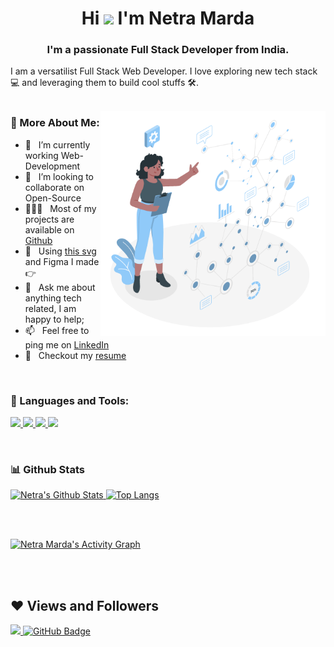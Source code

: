 




<h1 align="center">Hi <img src="https://raw.githubusercontent.com/MartinHeinz/MartinHeinz/master/wave.gif" width="30px"> I'm Netra Marda</h1>
<h3 align="center">I'm a passionate Full Stack Developer from India.</h3>


I am a versatilist Full Stack Web Developer. I love exploring new tech stack 💻 and leveraging them to build cool stuffs 🛠️. 
<br/>
<br/>

<img align="right" alt="GIF" src="https://github.com/Ayan-Blufy/Gif_images/blob/master/Data%20points.gif" width="360px"/>
  
### 🧐 More About Me:

- 🔭 &nbsp; I’m currently working Web-Development
- 🤝 &nbsp; I’m looking to collaborate on Open-Source
- 👨🏻‍💻 &nbsp; Most of my projects are available on [Github](#)
- 🎨 &nbsp; Using [this svg](https://storyset.com/illustration/javascript-frameworks/amico) and Figma I made 👉
- 💬 &nbsp; Ask me about anything tech related, I am happy to help;
- 📫 &nbsp; Feel free to ping me on [LinkedIn](#)
- 📝 &nbsp; Checkout my [resume](#)

<br>

### 🔨 Languages and Tools:
  <p align="left">

   <a href="https://developer.mozilla.org/en-US/docs/Web/JavaScript" target="_blank"> <img src="https://img.icons8.com/color/48/000000/javascript.png" /> </a>
   <a href="https://www.w3.org/html/" target="_blank"> <img src="https://img.icons8.com/color/48/000000/html-5.png" /> </a>
   <a href="https://www.w3schools.com/css/" target="_blank"> <img src="https://img.icons8.com/color/48/000000/css3.png" /> </a>
    <a href="https://getbootstrap.com" target="_blank"> <img src="https://img.icons8.com/color/48/000000/bootstrap.png" /> </a>
        </p>

<br>


### 📊 Github Stats
<a href='https://github.com/NetraMarda/github-stats-transparent'>
  
![Netra's Github Stats](https://github-readme-stats.vercel.app/api?username=NetraMarda&count_private=true&show_icons=true&include_all_commits=true)
![Top Langs](https://github-readme-stats.vercel.app/api/top-langs/?username=NetraMarda&hide=TeX&layout=compact)


</a>

<br>
<br />

 <a href="#"><img alt="Netra Marda's Activity Graph" src="https://activity-graph.herokuapp.com/graph?username=NetraMarda&bg_color=0D1117&color=5BCDEC&line=5BCDEC&point=FFFFFF&hide_border=true" /></a>

 <br />
 <br />


 ## ❤ Views and Followers
 <a href="https://github.com/Meghna-DAS/github-profile-views-counter">
                <img src="https://komarev.com/ghpvc/?username=NetraMarda">
        </a>
        <a href="https://github.com/NetraMarda?tab=followers"><img
                        src="https://img.shields.io/github/followers/NetraMarda?label=Followers&style=social"
                        alt="GitHub Badge"></a>
